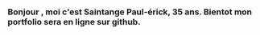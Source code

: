 ###  Bonjour , moi c'est Saintange Paul-érick, 35 ans. Bientot mon portfolio sera en ligne sur github.

<!--
**✨  Mes compétences du moment....

- ⚡ HTML | CSS | => Un peut de Javascript mais le travail reste long, => Et du (REACT) que je commence a découvrir . 
-->

